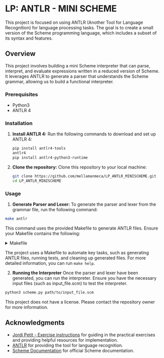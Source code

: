 # LP: ANTLR - MINI SCHEME

This project is focused on using ANTLR (Another Tool for Language Recognition) 
for language processing tasks. 
The goal is to create a small version of the Scheme programming language, 
which includes a subset of its syntax and features.

## Overview

This project involves building a mini Scheme interpreter that can parse, 
interpret, and evaluate expressions written in a reduced version of Scheme. 
It leverages ANTLR to generate a parser that understands the Scheme grammar, 
allowing us to build a functional interpreter.

### Prerequisites

- Python3
- ANTLR 4

### Installation

1. **Install ANTLR 4:**
Run the following commands to download and set up ANTLR 4:

    ```sh
    pip install antlr4-tools
    antlr4
    pip install antlr4-python3-runtime
    ```

2. **Clone the repository:**
Clone this repository to your local machine:

    ```sh
    git clone https://github.com/mellamanmeca/LP_ANTLR_MINISCHEME.git
    cd LP_ANTLR_MINISCHEME
    ```

### Usage

1. **Generate Parser and Lexer:**
To generate the parser and lexer from the grammar file, 
run the following command:

```sh
make antlr
```

This command uses the provided Makefile to generate ANTLR files. 
Ensure your Makefile contains the following:

<details>
<summary>Makefile</summary>

```Makefile
# Directories
ANTL_DIR = generated
TEST_DIR = tests

# ANTLR settings
ANTLR_CMD = antlr4
GRAMMAR_FILE = scheme.g4

all: antlr
    @echo "Running tests silently..."
    @python3 $(TEST_DIR)/tests.py --silent

antlr:
    @echo "Generating ANTLR files..."
    @mkdir -p $(ANTL_DIR)
    @$(ANTLR_CMD) -Dlanguage=Python3 -no-listener -visitor $(GRAMMAR_FILE) -o $(ANTL_DIR)
    @echo "ANTLR files generated successfully."
    @echo ""

tests: antlr
    @echo "Running tests..."
    @python3 $(TEST_DIR)/tests.py 

clean:
    @echo "Cleaning ANTLR files..."
    @rm -rf $(ANTL_DIR)

help:
    @echo "Available targets:"
    @echo "  all           - Generate ANTLR files and run tests silently"
    @echo "  tests         - Generate ANTLR files and run tests with output"
    @echo "  antlr         - Generate ANTLR files"
    @echo "  clean         - Clean generated ANTLR files"

# Phony targets
.PHONY: all antlr tests clean help
```

</details>

The project uses a Makefile to automate key tasks, such as generating ANTLR files, running tests, and cleaning up generated files.
For more detailed information, you can run `make help`.

2. **Running the Interpreter**
Once the parser and lexer have been generated, you can run the interpreter. 
Ensure you have the necessary input files (such as input_file.scm) 
to test the interpreter.
```sh
python3 scheme.py path/to/input_file.scm
```

This project does not have a license. 
Please contact the repository owner for more information.

## Acknowledgments

- [Jordi Petit - Exercise instructions](https://github.com/jordi-petit/lp-mini-scheme) 
for guiding in the practical exercises and providing helpful 
resources for implementation. 
- [ANTLR](https://www.antlr.org/) for providing the tool for 
language recognition.
- [Scheme Documentation](https://docs.scheme.org/) for official 
Scheme documentation.
